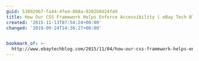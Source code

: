 ```yaml
---
guid: 538929b7-fa44-4fe4-868a-9202b0d24fdd
title: How Our CSS Framework Helps Enforce Accessibility | eBay Tech Blog
created: '2015-11-13T07:54:24+00:00'
changed: '2019-09-24T14:36:27+00:00'


bookmark_of: >-
  http://www.ebaytechblog.com/2015/11/04/how-our-css-framework-helps-enforce-accessibility/
---
```




